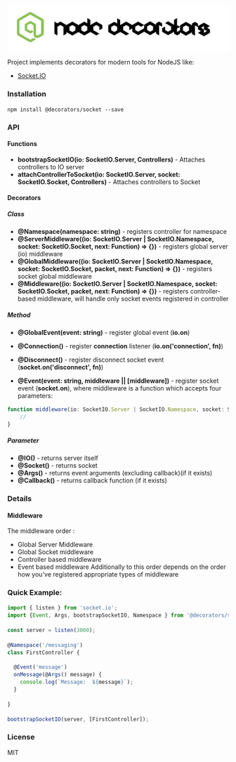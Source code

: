 ![Node Decorators](https://github.com/serhiisol/node-decorators/blob/master/decorators.png?raw=true)

Project implements decorators for modern tools for NodeJS like:
- [Socket.IO]

### Installation
```
npm install @decorators/socket --save
```
### API
#### Functions
* **bootstrapSocketIO(io: SocketIO.Server, Controllers)** -  Attaches controllers to IO server
* **attachControllerToSocket(io: SocketIO.Server, socket: SocketIO.Socket, Controllers)** -  Attaches controllers to Socket
 
#### Decorators
##### Class
* **@Namespace(namespace: string)** - registers controller for namespace
* **@ServerMiddleware((io: SocketIO.Server | SocketIO.Namespace, socket: SocketIO.Socket, next: Function) => {})** - registers global server (io) middleware
* **@GlobalMiddleware((io: SocketIO.Server | SocketIO.Namespace, socket: SocketIO.Socket, packet, next: Function) => {})** - registers socket global middleware
* **@Middleware((io: SocketIO.Server | SocketIO.Namespace, socket: SocketIO.Socket, packet, next: Function) => {})** - registers controller-based middleware, 
will handle only socket events registered in controller

##### Method
* **@GlobalEvent(event: string)** - register global event (**io.on**)
* **@Connection()** - register **connection** listener (**io.on('connection', fn)**)
* **@Disconnect()** - register disconnect socket event (**socket.on('disconnect', fn)**)

* **@Event(event: string, middleware || \[middleware\])** - register socket event (**socket.on**),
where middleware is a function which accepts four parameters:
```typescript
function middleware(io: SocketIO.Server | SocketIO.Namespace, socket: SocketIO.Socket, packet: [string, ...any], next: Function) {
    //
}
```

##### Parameter
* **@IO()** - returns server itself
* **@Socket()** - returns socket
* **@Args()** - returns event arguments (excluding callback)(if it exists)
* **@Callback()** - returns callback function (if it exists)

### Details
#### Middleware
The middleware order :
* Global Server Middleware
* Global Socket middleware
* Controller based middleware
* Event based middleware
Additionally to this order depends on the order how you've registered appropriate types of middleware 

### Quick Example:
```typescript
import { listen } from 'socket.io';
import {Event, Args, bootstrapSocketIO, Namespace } from '@decorators/socket';

const server = listen(3000);

@Namespace('/messaging')
class FirstController {

  @Event('message')
  onMessage(@Args() message) {
    console.log(`Message:  ${message}`);
  }

}

bootstrapSocketIO(server, [FirstController]);
```

### License
MIT

[Socket.IO]:http://socket.io/
